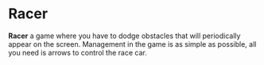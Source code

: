 # Racer

**Racer** a game where you have to dodge obstacles that will periodically appear on the screen.
Management in the game is as simple as possible, all you need is arrows to control the race car.
